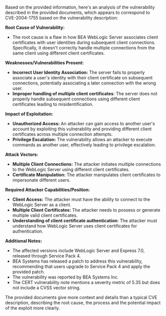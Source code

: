 Based on the provided information, here's an analysis of the vulnerability described in the provided documents, which appears to correspond to CVE-2004-1755 based on the vulnerability description:

**Root Cause of Vulnerability:**

*   The root cause is a flaw in how BEA WebLogic Server associates client certificates with user identities during subsequent client connections. Specifically, it doesn't correctly handle multiple connections from the same client using different client certificates.

**Weaknesses/Vulnerabilities Present:**

*   **Incorrect User Identity Association:** The server fails to properly associate a user's identity with their client certificate on subsequent connections, potentially associating a later connection with the wrong user.
*  **Improper handling of multiple client certificates**: The server does not properly handle subsequent connections using different client certificates leading to misidentification.

**Impact of Exploitation:**

*   **Unauthorized Access:** An attacker can gain access to another user's account by exploiting this vulnerability and providing different client certificates across multiple connection attempts.
*   **Privilege Escalation:** The vulnerability allows an attacker to execute commands as another user, effectively leading to privilege escalation.

**Attack Vectors:**

*   **Multiple Client Connections:** The attacker initiates multiple connections to the WebLogic Server using different client certificates.
*   **Certificate Manipulation:** The attacker manipulates client certificates to impersonate different users.

**Required Attacker Capabilities/Position:**

*   **Client Access:** The attacker must have the ability to connect to the WebLogic Server as a client.
*   **Multiple Client Certificates:** The attacker needs to possess or generate multiple valid client certificates.
*  **Understanding of client certificate authentication**: The attacker must understand how WebLogic Server uses client certificates for authentication.

**Additional Notes:**

*   The affected versions include WebLogic Server and Express 7.0, released through Service Pack 4.
*   BEA Systems has released a patch to address this vulnerability, recommending that users upgrade to Service Pack 4 and apply the provided patch.
*   The vulnerability was reported by BEA Systems Inc.
*   The CERT vulnerability note mentions a severity metric of 5.35 but does not include a CVSS vector string.

The provided documents give more context and details than a typical CVE description, describing the root cause, the process and the potential impact of the exploit more clearly.